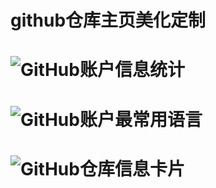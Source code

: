 # github仓库主页美化定制
# ![GitHub账户信息统计](https://github-stats.ubrong.com/api?username=Marcus-cs&show_icons=true&theme=tokyonight) 
# ![GitHub账户最常用语言](https://github-stats.ubrong.com/api/top-langs/?username=Marcus-cs&layout=compact&theme=tokyonight)
# ![GitHub仓库信息卡片](https://github-stats.ubrong.com/api/pin/?username=ubrong&repo=phoneweb-base&theme=dark) 
